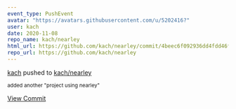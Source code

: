 ```yaml
---
event_type: PushEvent
avatar: "https://avatars.githubusercontent.com/u/5202416?"
user: kach
date: 2020-11-08
repo_name: kach/nearley
html_url: https://github.com/kach/nearley/commit/4beec6f092936dd4fdd46f3c9ff99b21d1d654e1
repo_url: https://github.com/kach/nearley
---
```


<a href='https://github.com/kach' target='_blank'>kach</a> pushed to <a href='https://github.com/kach/nearley' target='_blank'>kach/nearley</a>

<small>added another "project using nearley"</small>

<a href='https://github.com/kach/nearley/commit/4beec6f092936dd4fdd46f3c9ff99b21d1d654e1' target='_blank'>View Commit</a>